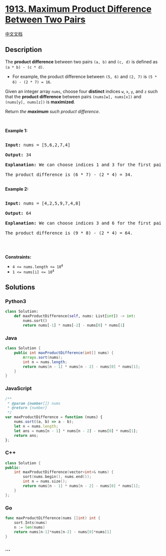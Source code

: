 # [1913. Maximum Product Difference Between Two Pairs](https://leetcode.com/problems/maximum-product-difference-between-two-pairs)

[中文文档](/solution/1900-1999/1913.Maximum%20Product%20Difference%20Between%20Two%20Pairs/README.md)

## Description

<p>The <strong>product difference</strong> between two pairs <code>(a, b)</code> and <code>(c, d)</code> is defined as <code>(a * b) - (c * d)</code>.</p>

<ul>
	<li>For example, the product difference between <code>(5, 6)</code> and <code>(2, 7)</code> is <code>(5 * 6) - (2 * 7) = 16</code>.</li>
</ul>

<p>Given an integer array <code>nums</code>, choose four <strong>distinct</strong> indices <code>w</code>, <code>x</code>, <code>y</code>, and <code>z</code> such that the <strong>product difference</strong> between pairs <code>(nums[w], nums[x])</code> and <code>(nums[y], nums[z])</code> is <strong>maximized</strong>.</p>

<p>Return <em>the <strong>maximum</strong> such product difference</em>.</p>

<p>&nbsp;</p>

<p><strong>Example 1:</strong></p>

<pre>

<strong>Input:</strong> nums = [5,6,2,7,4]

<strong>Output:</strong> 34

<strong>Explanation:</strong> We can choose indices 1 and 3 for the first pair (6, 7) and indices 2 and 4 for the second pair (2, 4).

The product difference is (6 * 7) - (2 * 4) = 34.

</pre>

<p><strong>Example 2:</strong></p>

<pre>

<strong>Input:</strong> nums = [4,2,5,9,7,4,8]

<strong>Output:</strong> 64

<strong>Explanation:</strong> We can choose indices 3 and 6 for the first pair (9, 8) and indices 1 and 5 for the second pair (2, 4).

The product difference is (9 * 8) - (2 * 4) = 64.

</pre>

<p>&nbsp;</p>

<p><strong>Constraints:</strong></p>

<ul>
	<li><code>4 &lt;= nums.length &lt;= 10<sup>4</sup></code></li>
	<li><code>1 &lt;= nums[i] &lt;= 10<sup>4</sup></code></li>
</ul>

## Solutions

<!-- tabs:start -->

### **Python3**

```python
class Solution:
    def maxProductDifference(self, nums: List[int]) -> int:
        nums.sort()
        return nums[-1] * nums[-2] - nums[0] * nums[1]
```

### **Java**

```java
class Solution {
    public int maxProductDifference(int[] nums) {
        Arrays.sort(nums);
        int n = nums.length;
        return nums[n - 1] * nums[n - 2] - nums[0] * nums[1];
    }
}
```

### **JavaScript**

```js
/**
 * @param {number[]} nums
 * @return {number}
 */
var maxProductDifference = function (nums) {
    nums.sort((a, b) => a - b);
    let n = nums.length;
    let ans = nums[n - 1] * nums[n - 2] - nums[0] * nums[1];
    return ans;
};
```

### **C++**

```cpp
class Solution {
public:
    int maxProductDifference(vector<int>& nums) {
        sort(nums.begin(), nums.end());
        int n = nums.size();
        return nums[n - 1] * nums[n - 2] - nums[0] * nums[1];
    }
};
```

### **Go**

```go
func maxProductDifference(nums []int) int {
	sort.Ints(nums)
	n := len(nums)
	return nums[n-1]*nums[n-2] - nums[0]*nums[1]
}
```

### **...**

```

```

<!-- tabs:end -->
